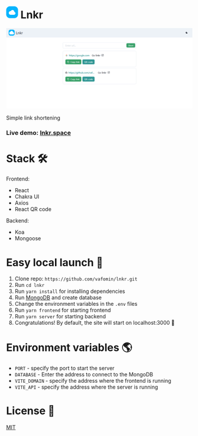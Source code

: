# ![logo](frontend/public/favicon.ico) Lnkr

![screenshot](/.github/screenshot.png)

Simple link shortening

### Live demo: [lnkr.space](https://lnkr.space/)

# Stack 🛠

Frontend:

- React
- Chakra UI
- Axios
- React QR code

Backend:

- Koa
- Mongoose

# Easy local launch 🚀

1. Clone repo: `https://github.com/vafomin/lnkr.git`
2. Run `cd lnkr`
3. Run `yarn install` for installing dependencies
4. Run [MongoDB](https://www.mongodb.com/) and create database
5. Change the environment variables in the `.env` files
6. Run `yarn frontend` for starting frontend
7. Run `yarn server` for starting backend
8. Congratulations! By default, the site will start on localhost:3000 🎉

# Environment variables 🌎

- `PORT` - specify the port to start the server
- `DATABASE` - Enter the address to connect to the MongoDB
- `VITE_DOMAIN` - specify the address where the frontend is running
- `VITE_API` - specify the address where the server is running

# License 📜

[MIT](LICENSE)
